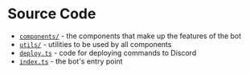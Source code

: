 # Source Code

- [`components/`](./components/) - the components that make up the features of the bot
- [`utils/`](./utils/) - utilities to be used by all components
- [`deploy.ts`](./deploy.ts) - code for deploying commands to Discord
- [`index.ts`](./index.ts) - the bot's entry point
